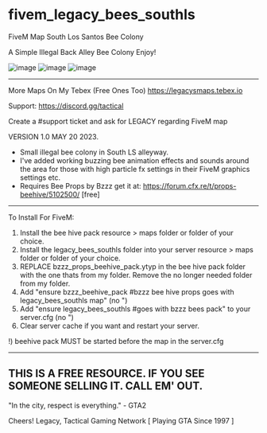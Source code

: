 # fivem_legacy_bees_southls
FiveM Map South Los Santos Bee Colony

A Simple Illegal Back Alley Bee Colony
Enjoy!

![image](https://github.com/Legacy-TacticalGamingInteractive/fivem_legacy_bees_southls/assets/25211271/ff169bd1-ff8f-41c3-958d-2c59993ea12e)
![image](https://github.com/Legacy-TacticalGamingInteractive/fivem_legacy_bees_southls/assets/25211271/354aae7b-8335-4efd-9c47-dd7c39451c3c)
![image](https://github.com/Legacy-TacticalGamingInteractive/fivem_legacy_bees_southls/assets/25211271/5ead9b81-2077-4e95-97f3-3d3ef02607f7)

---
More Maps On My Tebex (Free Ones Too) https://legacysmaps.tebex.io

Support: https://discord.gg/tactical

Create a #support ticket and ask for LEGACY regarding FiveM map

VERSION 1.0
MAY 20 2023.

- Small illegal bee colony in South LS alleyway.
- I've added working buzzing bee animation effects and sounds around the area for those with high
particle fx settings in their FiveM graphics settings etc.
- Requires Bee Props by Bzzz get it at: https://forum.cfx.re/t/props-beehive/5102500/ [free]

---
To Install For FiveM:
 
1) Install the bee hive pack resource > maps folder or folder of your choice.
2) Install the legacy_bees_southls folder into your server resource > maps folder or folder of your choice.
3) REPLACE bzzz_props_beehive_pack.ytyp in the bee hive pack folder with the one thats from my folder. Remove the no longer needed folder from my folder.
4) Add "ensure bzzz_beehive_pack #bzzz bee hive props goes with legacy_bees_southls map" (no ")
5) Add "ensure legacy_bees_southls #goes with bzzz bees pack" to your server.cfg (no ")
6) Clear server cache if you want and restart your server.

!) beehive pack MUST be started before the map in the server.cfg

---
THIS IS A FREE RESOURCE. IF YOU SEE SOMEONE SELLING IT.
CALL EM' OUT.
---

"In the city, respect is everything." - GTA2

Cheers!
Legacy, Tactical Gaming Network
[ Playing GTA Since 1997 ]

